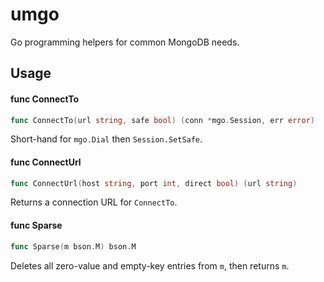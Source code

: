 # umgo

Go programming helpers for common MongoDB needs.

## Usage

#### func  ConnectTo

```go
func ConnectTo(url string, safe bool) (conn *mgo.Session, err error)
```
Short-hand for `mgo.Dial` then `Session.SetSafe`.

#### func  ConnectUrl

```go
func ConnectUrl(host string, port int, direct bool) (url string)
```
Returns a connection URL for `ConnectTo`.

#### func  Sparse

```go
func Sparse(m bson.M) bson.M
```
Deletes all zero-value and empty-key entries from `m`, then returns `m`.
